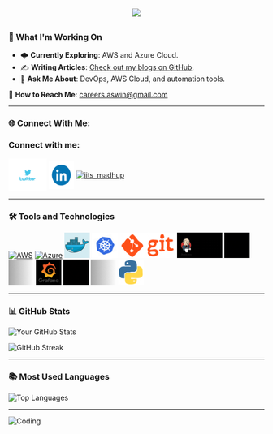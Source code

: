 <h1 align="center">
    <img src="https://readme-typing-svg.herokuapp.com/?font=Righteous&size=35&center=true&vCenter=true&width=700&height=70&duration=4000&lines=Hi+There!+👋;+I'm+Aswin+Sahu!;+A+DevOps+and+DevSecOps+Engineer!;+Let's+innovate+together!" />
</h1>

### 🚀 What I'm Working On
- 🌩️ **Currently Exploring**: AWS and Azure Cloud.
- ✍️ **Writing Articles**: [Check out my blogs on GitHub](https://aswinsahu.github.io/aswin.github.io/).
- 💬 **Ask Me About**: DevOps, AWS Cloud, and automation tools.

📧 **How to Reach Me**: careers.aswin@gmail.com

---

### 🌐 Connect With Me:
<h3 align="left">Connect with me:</h3>
<p align="left">
<a href="https://x.com/Aswinsahuu" target="blank"><img align="center" src="https://github.com/AswinSahu/AswinSahu/blob/main/twitter.gif" alt="Aswinsahuu" height="65" width="75" /></a>
<a href="https://www.linkedin.com/in/aswin-sahu/" target="_blank">
    <img align="center" src="https://raw.githubusercontent.com/AswinSahu/AswinSahu/main/linkedin.gif" alt="LinkedIn Profile" height="55" width="50" /></a>
<a href="https://instagram.com/iits_madhup" target="blank"><img align="center" src="https://github.com/DevMadhup/DevMadhup/blob/main/insta.gif" alt="iits_madhup" height="75" width="80" /></a>
</p>

---

### 🛠️ Tools and Technologies
<a href="#"><img src="https://raw.githubusercontent.com/AswinSahu/AswinSahu/main/aws.gif" alt="AWS" height="50" /></a>
<a href="#"><img src="https://raw.githubusercontent.com/AswinSahu/AswinSahu/main/azure.gif" alt="Azure" height="50" /></a>
<a href="#"><img src="https://raw.githubusercontent.com/AswinSahu/AswinSahu/main/whale-docker.gif" alt="Docker" height="50" /></a>
<a href="#"><img src="https://raw.githubusercontent.com/AswinSahu/AswinSahu/main/kuber.gif" alt="Kubernetes" height="50" /></a>
<a href="#"><img src="https://raw.githubusercontent.com/AswinSahu/AswinSahu/main/git.gif" alt="Git" height="50" /></a>
<a href="#"><img src="https://raw.githubusercontent.com/AswinSahu/AswinSahu/main/jenkins.gif" alt="Jenkins" height="50" /></a>
<a href="#"><img src="https://raw.githubusercontent.com/AswinSahu/AswinSahu/main/terraform.gif" alt="Terraform" height="50" /></a>
<a href="#"><img src="https://raw.githubusercontent.com/AswinSahu/AswinSahu/main/ansible.gif" alt="Ansible" height="50" /></a>
<a href="#"><img src="https://raw.githubusercontent.com/AswinSahu/AswinSahu/main/grafana.gif" alt="Grafana" height="50" /></a>
<a href="#"><img src="https://raw.githubusercontent.com/AswinSahu/AswinSahu/main/prometheus.gif" alt="Prometheus" height="50" /></a>
<a href="#"><img src="https://raw.githubusercontent.com/AswinSahu/AswinSahu/main/helm.gif" alt="Helm" height="50" /></a>
<a href="#"><img src="https://raw.githubusercontent.com/AswinSahu/AswinSahu/main/python.gif" alt="Python" height="50" /></a>


---

### 📊 GitHub Stats
![Your GitHub Stats](https://github-readme-stats.vercel.app/api?username=YourUsername&show_icons=true&theme=radical)

![GitHub Streak](https://github-readme-streak-stats.herokuapp.com/?user=YourUsername&theme=radical)

---

### 📚 Most Used Languages
![Top Languages](https://github-readme-stats.vercel.app/api/top-langs/?username=YourUsername&layout=compact&theme=radical)

---

![Coding](https://link-to-your-image.com)

